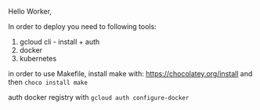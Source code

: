 
Hello Worker,
 
In order to deploy you need to following tools:

1. gcloud cli - install + auth
2. docker
3. kubernetes

in order to use Makefile, install make with:
https://chocolatey.org/install
and then `choco install make` 
 
 auth docker registry with `gcloud auth configure-docker`